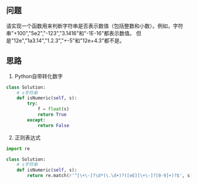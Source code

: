## 问题
请实现一个函数用来判断字符串是否表示数值（包括整数和小数）。例如，字符串"+100","5e2","-123","3.1416"和"-1E-16"都表示数值。 但是"12e","1a3.14","1.2.3","+-5"和"12e+4.3"都不是。

## 思路
1. Python自带转化数字
```python
class Solution:
    # s字符串
    def isNumeric(self, s):
        try:
            f = float(s)
            return True
        except:
            return False
```
2. 正则表达式
```python
import re

class Solution:
    # s字符串
    def isNumeric(self, s):
        return re.match(r'^[\+\-]?\d*(\.\d+)?([eE][\+\-]?[0-9]+)?$', s)
```
